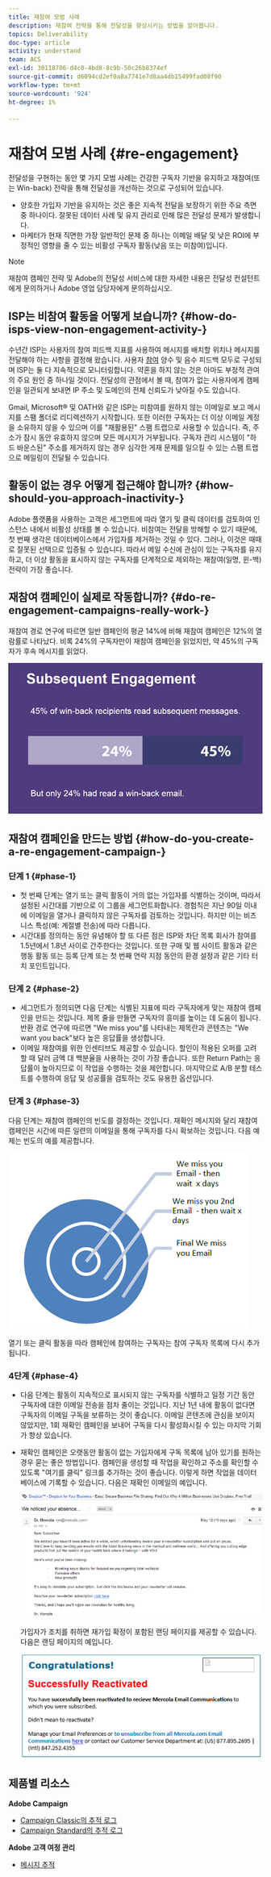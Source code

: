 ```yaml
---
title: 재참여 모범 사례
description: 재참여 전략을 통해 전달성을 향상시키는 방법을 알아봅니다.
topics: Deliverability
doc-type: article
activity: understand
team: ACS
exl-id: 30118706-d4c0-4bd8-8c9b-50c26b8374ef
source-git-commit: d6094cd2ef0a8a7741e7d8aa4db15499fad08f90
workflow-type: tm+mt
source-wordcount: '924'
ht-degree: 1%

---
```


# 재참여 모범 사례 {#re-engagement}

전달성을 구현하는 동안 몇 가지 모범 사례는 건강한 구독자 기반을 유지하고 재참여(또는 Win-back) 전략을 통해 전달성을 개선하는 것으로 구성되어 있습니다.

* 양호한 가입자 기반을 유지하는 것은 좋은 지속적 전달을 보장하기 위한 주요 측면 중 하나이다. 잘못된 데이터 사례 및 유지 관리로 인해 많은 전달성 문제가 발생합니다.
* 마케터가 현재 직면한 가장 일반적인 문제 중 하나는 이메일 배달 및 낮은 ROI에 부정적인 영향을 줄 수 있는 비활성 구독자 활동(낮음 또는 미참여)입니다.

>[!NOTE]
>
>재참여 캠페인 전략 및 Adobe의 전달성 서비스에 대한 자세한 내용은 전달성 컨설턴트에게 문의하거나 Adobe 영업 담당자에게 문의하십시오.

## ISP는 비참여 활동을 어떻게 보습니까? {#how-do-isps-view-non-engagement-activity-}

수년간 ISP는 사용자의 참여 피드백 지표를 사용하여 메시지를 배치할 위치나 메시지를 전달해야 하는 사항을 결정해 왔습니다. 사용자 [참여](/help/engagement.md) 양수 및 음수 피드백 모두로 구성되며 ISP는 둘 다 지속적으로 모니터링합니다. 약혼을 하지 않는 것은 아마도 부정적 관여의 주요 원인 중 하나일 것이다. 전달성의 관점에서 볼 때, 참여가 없는 사용자에게 캠페인을 일관되게 보내면 IP 주소 및 도메인의 전체 신뢰도가 낮아질 수도 있습니다.

Gmail, Microsoft® 및 OATH와 같은 ISP는 미참여를 원하지 않는 이메일로 보고 메시지를 스팸 폴더로 리디렉션하기 시작합니다. 또한 이러한 구독자는 더 이상 이메일 계정을 소유하지 않을 수 있으며 이를 &quot;재활용된&quot; 스팸 트랩으로 사용할 수 있습니다. 즉, 주소가 잠시 동안 유효하지 않으며 모든 메시지가 거부됩니다. 구독자 관리 시스템이 &quot;하드 바운스된&quot; 주소를 제거하지 않는 경우 심각한 게재 문제를 일으킬 수 있는 스팸 트랩으로 메일링이 전달될 수 있습니다.

## 활동이 없는 경우 어떻게 접근해야 합니까? {#how-should-you-approach-inactivity-}

Adobe 플랫폼을 사용하는 고객은 세그먼트에 따라 열기 및 클릭 데이터를 검토하여 인스턴스 내에서 비활성 상태를 볼 수 있습니다. 비참여는 전달을 방해할 수 있기 때문에, 첫 번째 생각은 데이터베이스에서 가입자를 제거하는 것일 수 있다. 그러나, 이것은 때때로 잘못된 선택으로 입증될 수 있습니다. 따라서 메일 수신에 관심이 있는 구독자를 유지하고, 더 이상 활동을 표시하지 않는 구독자를 단계적으로 제외하는 재참여(일명, 윈-백) 전략이 가장 좋습니다.

## 재참여 캠페인이 실제로 작동합니까? {#do-re-engagement-campaigns-really-work-}

재참여 경로 연구에 따르면 일반 캠페인의 평균 14%에 비해 재참여 캠페인은 12%의 열람률로 나타났다. 비록 24%의 구독자만이 재참여 캠페인을 읽었지만, 약 45%의 구독자가 후속 메시지를 읽었다.

![](../../help/assets/deliverability_implementation_1.png)

## 재참여 캠페인을 만드는 방법 {#how-do-you-create-a-re-engagement-campaign-}

### 단계 1 {#phase-1}

* 첫 번째 단계는 열기 또는 클릭 활동이 거의 없는 가입자를 식별하는 것이며, 따라서 설정된 시간대를 기반으로 이 그룹을 세그먼트화합니다. 경험칙은 지난 90일 이내에 이메일을 열거나 클릭하지 않은 구독자를 검토하는 것입니다. 하지만 이는 비즈니스 특성(예: 계절별 전송)에 따라 다릅니다.
* 시간대를 정의하는 동안 유념해야 할 또 다른 점은 ISP와 차단 목록 회사가 참여를 1.5년에서 1.8년 사이로 간주한다는 것입니다. 또한 구매 및 웹 사이트 활동과 같은 행동 활동 또는 등록 단계 또는 첫 번째 연락 지점 동안의 환경 설정과 같은 기타 터치 포인트입니다.

### 단계 2 {#phase-2}

* 세그먼트가 정의되면 다음 단계는 식별된 지표에 따라 구독자에게 맞는 재참여 캠페인을 만드는 것입니다. 제목 줄을 만들면 구독자의 흥미를 높이는 데 도움이 됩니다. 반환 경로 연구에 따르면 &quot;We miss you&quot;를 나타내는 제목란과 콘텐츠는 &quot;We want you back&quot;보다 높은 응답률을 생성합니다.
* 이메일 재참여를 위한 인센티브도 제공할 수 있습니다. 할인이 적용된 오퍼를 고려할 때 달러 금액 대 백분율을 사용하는 것이 가장 좋습니다. 또한 Return Path는 응답률이 높아지므로 이 작업을 수행하는 것을 제안합니다. 마지막으로 A/B 분할 테스트를 수행하여 응답 및 성공률을 검토하는 것도 유용한 옵션입니다.

### 단계 3 {#phase-3}

다음 단계는 재참여 캠페인의 빈도를 결정하는 것입니다. 재확인 메시지와 달리 재참여 캠페인은 시간에 따른 일련의 이메일을 통해 구독자를 다시 확보하는 것입니다. 다음 예제는 빈도의 예를 제공합니다.

![](../../help/assets/deliverability_implementation_2.png)

열기 또는 클릭 활동을 따라 캠페인에 참여하는 구독자는 참여 구독자 목록에 다시 추가됩니다.

### 4단계 {#phase-4}

* 다음 단계는 활동이 지속적으로 표시되지 않는 구독자를 식별하고 일정 기간 동안 구독자에 대한 이메일 전송을 점차 줄이는 것입니다. 지난 1년 내에 활동이 없다면 구독자의 이메일 구독을 보류하는 것이 좋습니다. 이메일 콘텐츠에 관심을 보이지 않았지만, 1회 재확인 캠페인을 보내어 구독을 다시 활성화시킬 수 있는 마지막 기회가 항상 있습니다.
* 재확인 캠페인은 오랫동안 활동이 없는 가입자에게 구독 목록에 남아 있기를 원하는 경우 묻는 좋은 방법입니다. 캠페인을 생성할 때 작업을 확인하고 주소를 확인할 수 있도록 &quot;여기를 클릭&quot; 링크를 추가하는 것이 좋습니다. 이렇게 하면 작업을 데이터베이스에 기록할 수 있습니다. 다음은 재확인 이메일의 예입니다.

  ![](../../help/assets/deliverability_implementation_3.png)

  가입자가 조치를 취하면 재가입 확정이 포함된 랜딩 페이지를 제공할 수 있습니다. 다음은 랜딩 페이지의 예입니다.

  ![](../../help/assets/deliverability_implementation_4.png)

## 제품별 리소스

**Adobe Campaign**

* [Campaign Classic의 추적 로그](https://experienceleague.adobe.com/docs/campaign-classic/using/sending-messages/monitoring-deliveries/delivery-dashboard.html#tracking-logs)
* [Campaign Standard의 추적 로그](https://experienceleague.adobe.com/docs/campaign-standard/using/testing-and-sending/sending-and-tracking-messages/tracking-messages.html#tracking-logs)

**Adobe 고객 여정 관리**

* [메시지 추적](https://experienceleague.adobe.com/docs/journey-optimizer/using/reporting/message-tracking.html?lang=ko)
